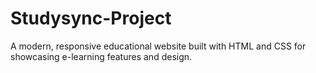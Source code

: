 # Studysync-Project
A modern, responsive educational website built with HTML and CSS for showcasing e-learning features and design.
